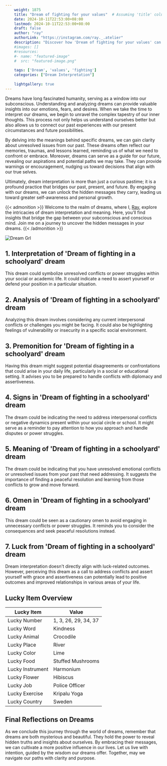 ```yaml
---
    weight: 1875
    title: "Dream of fighting for your values"  # Assuming 'title' column exists
    date: 2024-10-11T22:53:00+08:00
    lastmod: 2024-10-11T22:53:00+08:00
    draft: false
    author: "ray"
    authorLink: "https://instagram.com/ray._.atelier"
    description: "Discover how 'Dream of fighting for your values' can interpret your future and uncover its significant meanings in your life."
    #images: []
    #resources:
    #- name: "featured-image"
    #  src: "featured-image.png"
    
    tags: ['Dream', 'values', 'fighting']
    categories: ["Dream Interpretation"]
    
    lightgallery: true
---
```

    
Dreams have long fascinated humanity, serving as a window into our subconscious. Understanding and analyzing dreams can provide valuable insights into our emotions, fears, and desires. When we take the time to interpret our dreams, we begin to unravel the complex tapestry of our inner thoughts. This process not only helps us understand ourselves better but also allows us to connect our past experiences with our present circumstances and future possibilities.

By delving into the meanings behind specific dreams, we can gain clarity about unresolved issues from our past. These dreams often reflect our memories, traumas, and lessons learned, reminding us of what we need to confront or embrace. Moreover, dreams can serve as a guide for our future, revealing our aspirations and potential paths we may take. They can provide warnings or encouragement, nudging us toward decisions that align with our true selves.

Ultimately, dream interpretation is more than just a curious pastime; it is a profound practice that bridges our past, present, and future. By engaging with our dreams, we can unlock the hidden messages they carry, leading us toward greater self-awareness and personal growth.

{{< admonition >}}
Welcome to the realm of dreams, where I, [Ray](https://instagram.com/ray._.atelier), explore the intricacies of dream interpretation and meaning. Here, you’ll find insights that bridge the gap between your subconscious and conscious mind. Join me on a journey to uncover the hidden messages in your dreams.
{{< /admonition >}}

![Dream Grl](https://cdn.pixabay.com/photo/2017/11/02/03/35/gothic-2910057_1280.jpg "Dream Grl")

## 1. Interpretation of 'Dream of fighting in a schoolyard' dream
 This dream could symbolize unresolved conflicts or power struggles within your social or academic life. It could indicate a need to assert yourself or defend your position in a particular situation.

## 2. Analysis of 'Dream of fighting in a schoolyard' dream
 Analyzing this dream involves considering any current interpersonal conflicts or challenges you might be facing. It could also be highlighting feelings of vulnerability or insecurity in a specific social environment.

## 3. Premonition for 'Dream of fighting in a schoolyard' dream
 Having this dream might suggest potential disagreements or confrontations that could arise in your daily life, particularly in a social or educational setting. It advises you to be prepared to handle conflicts with diplomacy and assertiveness.

## 4. Signs in 'Dream of fighting in a schoolyard' dream
 The dream could be indicating the need to address interpersonal conflicts or negative dynamics present within your social circle or school. It might serve as a reminder to pay attention to how you approach and handle disputes or power struggles.

## 5. Meaning of 'Dream of fighting in a schoolyard' dream
 The dream could be indicating that you have unresolved emotional conflicts or unresolved issues from your past that need addressing. It suggests the importance of finding a peaceful resolution and learning from those conflicts to grow and move forward.

## 6. Omen in 'Dream of fighting in a schoolyard' dream
 This dream could be seen as a cautionary omen to avoid engaging in unnecessary conflicts or power struggles. It reminds you to consider the consequences and seek peaceful resolutions instead.

## 7. Luck from 'Dream of fighting in a schoolyard' dream
 Dream interpretation doesn't directly align with luck-related outcomes. However, perceiving this dream as a call to address conflicts and assert yourself with grace and assertiveness can potentially lead to positive outcomes and improved relationships in various areas of your life.

## Lucky Item Overview
| Lucky Item          | Value              |
|---------------|--------------------|
| Lucky Number        | 1, 3, 26, 29, 34, 37  |
| Lucky Word          | Kindness |
| Lucky Animal        | Crocodile |
| Lucky Place         | River     |
| Lucky Color         | Lime     |
| Lucky Food          | Stuffed Mushrooms      |
| Lucky Instrument    | Harmonium |
| Lucky Flower        | Hibiscus    |
| Lucky Job           | Police Officer       |
| Lucky Exercise      | Kripalu Yoga  |
| Lucky Country       | Sweden    |


##  Final Reflections on Dreams

As we conclude this journey through the world of dreams, remember that dreams are both mysterious and beautiful. They hold the power to reveal hidden truths and insights about ourselves. By embracing their messages, we can cultivate a more positive influence in our lives. Let us live with intention, guided by the wisdom our dreams offer. Together, may we navigate our paths with clarity and purpose.
